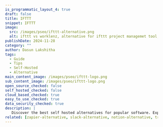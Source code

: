 ```yaml
---
is_programmatic_layout_4: true
draft: false
title: IFTTT
snippet: IFTTT
image:
  src: /images/pseo/ifttt-alternative.png
  alt: ifttt vs worklenz, alternative for ifttt project managemet tool, task management, resource management, productivity, self-hosted
publishDate: 2024-11-28
category: ""
author: Dasun Lakshitha
tags:
  - Guide
  - Tips
  - Self-Hosted
  - Alternative
main_content_image: /images/pseo/ifttt-logo.png
sub_content_image: /images/pseo/ifttt-logo.png
open_source_checked: false
self_hosted_checked: false
cloud_based_checked: true
easy_to_use_checked: true
data_security_checked: true
description: |
   Discover the best self hosted alternatives for popular software. Explore our comprehensive guides and find the perfect solution for your needs today.
related: [zapier-alternative, slack-alternative, notion-alternative, trello-alternative]
---
```

